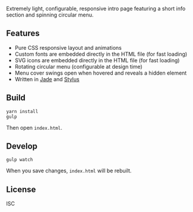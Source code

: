 Extremely light, configurable, responsive intro page featuring a short info section and spinning circular menu.

## Features

* Pure CSS responsive layout and animations
* Custom fonts are embedded directly in the HTML file (for fast loading)
* SVG icons are embedded directly in the HTML file (for fast loading)
* Rotating circular menu (configurable at design time)
* Menu cover swings open when hovered and reveals a hidden element
* Written in [Jade](http://jade-lang.com/) and [Stylus](http://learnboost.github.io/stylus/)

## Build

```
yarn install
gulp
```

Then open `index.html`.

## Develop

```
gulp watch
```

When you save changes, `index.html` will be rebuilt.

## License

ISC